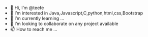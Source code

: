 - 👋 Hi, I’m @teefe
- 👀 I’m interested in Java,Javascript,C,python,html,css,Bootstrap
- 🌱 I’m currently learning ...
- 💞️ I’m looking to collaborate on any project available
- 📫 How to reach me ...

<!---
teefe/teefe is a ✨ special ✨ repository because its `README.md` (this file) appears on your GitHub profile.
You can click the Preview link to take a look at your changes.
--->

